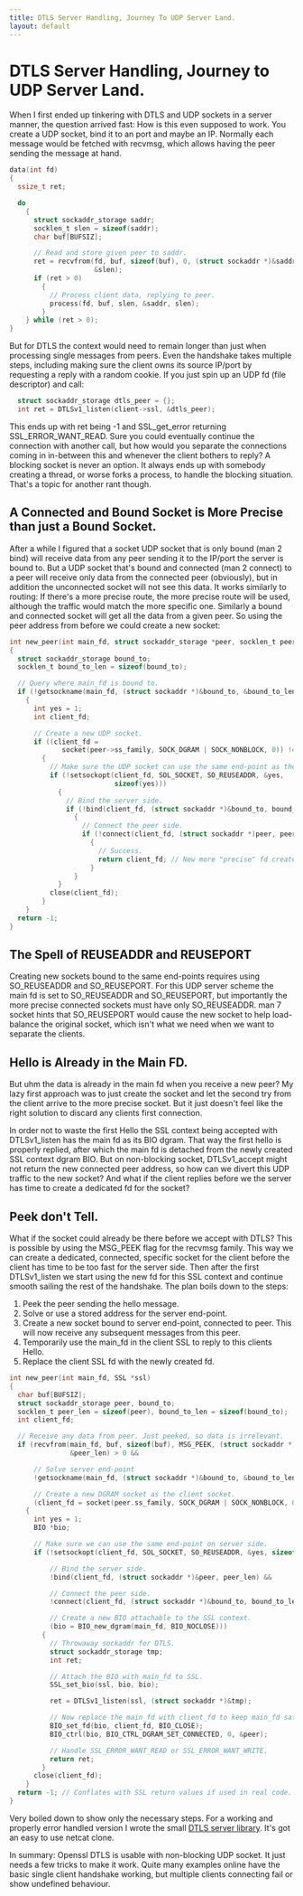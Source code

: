 ```yaml
---
title: DTLS Server Handling, Journey To UDP Server Land.
layout: default
---
```


# DTLS Server Handling, Journey to UDP Server Land.

When I first ended up tinkering with DTLS and UDP sockets in a server manner,
the question arrived fast: How is this even supposed to work. You create a
UDP socket, bind it to an port and maybe an IP. Normally each message would
be fetched with recvmsg, which allows having the peer sending the message at
hand.

```c
data(int fd)
{
  ssize_t ret;

  do
    {
      struct sockaddr_storage saddr;
      socklen_t slen = sizeof(saddr);
      char buf[BUFSIZ];

      // Read and store given peer to saddr.
      ret = recvfrom(fd, buf, sizeof(buf), 0, (struct sockaddr *)&saddr,
                     &slen);
      if (ret > 0)
        {
          // Process client data, replying to peer.
          process(fd, buf, slen, &saddr, slen);
        }
    } while (ret > 0);
}
```

But for DTLS the context would need to remain longer than just when processing
single messages from peers. Even the handshake takes multiple steps, including
making sure the client owns its source IP/port by requesting a reply with a
random cookie. If you just spin up an UDP fd (file descriptor) and call:

```c
  struct sockaddr_storage dtls_peer = {};
  int ret = DTLSv1_listen(client->ssl, &dtls_peer);
```
This ends up with ret being -1 and SSL_get_error returning SSL_ERROR_WANT_READ.
Sure you could eventually continue the connection with another call, but how
would you separate the connections coming in in-between this and whenever the
client bothers to reply? A blocking socket is never an option. It always ends up
with somebody creating a thread, or worse forks a process, to handle the
blocking situation. That's a topic for another rant though.

## A Connected and Bound Socket is More Precise than just a Bound Socket.

After a while I figured that a socket UDP socket that is only bound (man 2 bind)
will receive data from any peer sending it to the IP/port the server is bound
to. But a UDP socket that's bound and connected (man 2 connect) to a peer will
receive only data from the connected peer (obviously), but in addition the
unconnected socket will not see this data. It works similarly to routing: If
there's a more precise route, the more precise route will be used, although the
traffic would match the more specific one. Similarly a bound and connected
socket will get all the data from a given peer. So using the peer address from
before we could create a new socket:

```c
int new_peer(int main_fd, struct sockaddr_storage *peer, socklen_t peer_len)
{
  struct sockaddr_storage bound_to;
  socklen_t bound_to_len = sizeof(bound_to);

  // Query where main_fd is bound to.
  if (!getsockname(main_fd, (struct sockaddr *)&bound_to, &bound_to_len))
    {
      int yes = 1;
      int client_fd;

      // Create a new UDP socket.
      if ((client_fd =
             socket(peer->ss_family, SOCK_DGRAM | SOCK_NONBLOCK, 0)) != -1)
        {
          // Make sure the UDP socket can use the same end-point as the main fd.
          if (!setsockopt(client_fd, SOL_SOCKET, SO_REUSEADDR, &yes,
                          sizeof(yes)))
            {
              // Bind the server side.
              if (!bind(client_fd, (struct sockaddr *)&bound_to, bound_to_len))
                {
                  // Connect the peer side.
                  if (!connect(client_fd, (struct sockaddr *)peer, peer_len))
                    {
                      // Success.
                      return client_fd; // New more "precise" fd created!
                    }
                }
            }
          close(client_fd);
        }
    }
  return -1;
}
```

## The Spell of REUSEADDR and REUSEPORT

Creating new sockets bound to the same end-points requires using SO_REUSEADDR
and SO_REUSEPORT. For this UDP server scheme the main fd is set to SO_REUSEADDR
and SO_REUSEPORT, but importantly the more precise connected sockets must have
only SO_REUSEADDR. man 7 socket hints that SO_REUSEPORT would cause the new
socket to help load-balance the original socket, which isn't what we need when
we want to separate the clients.

## Hello is Already in the Main FD.

But uhm the data is already in the main fd when you receive a new peer? My lazy
first approach was to just create the socket and let the second try from the
client arrive to the more precise socket. But it just doesn't feel like the
right solution to discard any clients first connection.

In order not to waste the first Hello the SSL context being accepted with
DTLSv1_listen has the main fd as its BIO dgram. That way the first hello is
properly replied, after which the main fd is detached from the newly created SSL
context dgram BIO. But on non-blocking socket, DTLSv1_accept might not return
the new connected peer address, so how can we divert this UDP traffic to the new
socket? And what if the client replies before we the server has time to create
a dedicated fd for the socket?

## Peek don't Tell.

What if the socket could already be there before we accept with DTLS? This is
possible by using the MSG_PEEK flag for the recvmsg family. This way we can
create a dedicated, connected, specific socket for the client before the client
has time to be too fast for the server side. Then after the first DTLSv1_listen
we start using the new fd for this SSL context and continue smooth sailing the
rest of the handshake. The plan boils down to the steps:

1. Peek the peer sending the hello message.
2. Solve or use a stored address for the server end-point.
3. Create a new socket bound to server end-point, connected to peer. This will
   now receive any subsequent messages from this peer.
4. Temporarily use the main_fd in the client SSL to reply to this clients Hello.
5. Replace the client SSL fd with the newly created fd.

```c
int new_peer(int main_fd, SSL *ssl)
{
  char buf[BUFSIZ];
  struct sockaddr_storage peer, bound_to;
  socklen_t peer_len = sizeof(peer), bound_to_len = sizeof(bound_to);
  int client_fd;

  // Receive any data from peer. Just peeked, so data is irrelevant.
  if (recvfrom(main_fd, buf, sizeof(buf), MSG_PEEK, (struct sockaddr *)&peer,
               &peer_len) > 0 &&

      // Solve server end-point
      !getsockname(main_fd, (struct sockaddr *)&bound_to, &bound_to_len) &&

      // Create a new DGRAM socket as the client socket.
      (client_fd = socket(peer.ss_family, SOCK_DGRAM | SOCK_NONBLOCK, 0)) != -1)
    {
      int yes = 1;
      BIO *bio;

      // Make sure we can use the same end-point on server side.
      if (!setsockopt(client_fd, SOL_SOCKET, SO_REUSEADDR, &yes, sizeof(yes)) &&

          // Bind the server side.
          !bind(client_fd, (struct sockaddr *)&peer, peer_len) &&

          // Connect the peer side.
          !connect(client_fd, (struct sockaddr *)&bound_to, bound_to_len) &&

          // Create a new BIO attachable to the SSL context.
          (bio = BIO_new_dgram(main_fd, BIO_NOCLOSE)))
        {
          // Throwaway sockaddr for DTLS.
          struct sockaddr_storage tmp;
          int ret;

          // Attach the BIO with main_fd to SSL.
          SSL_set_bio(ssl, bio, bio);

          ret = DTLSv1_listen(ssl, (struct sockaddr *)&tmp);

          // Now replace the main_fd with client_fd to keep main_fd safe.
          BIO_set_fd(bio, client_fd, BIO_CLOSE);
          BIO_ctrl(bio, BIO_CTRL_DGRAM_SET_CONNECTED, 0, &peer);

          // Handle SSL_ERROR_WANT_READ or SSL_ERROR_WANT_WRITE.
          return ret;
        }
      close(client_fd);
    }
  return -1; // Conflates with SSL return values if used in real code.
}
```

Very boiled down to show only the necessary steps. For a working and properly
error handled version I wrote the small [DTLS server library](https://github.com/tlsalmin/sukat_dtls "DTLS sukat library"). It's got an easy to use netcat clone.

In summary: Openssl DTLS is usable with non-blocking UDP socket. It just needs
a few tricks to make it work. Quite many examples online have the basic single
client handshake working, but multiple clients connecting fail or show undefined
behaviour.
